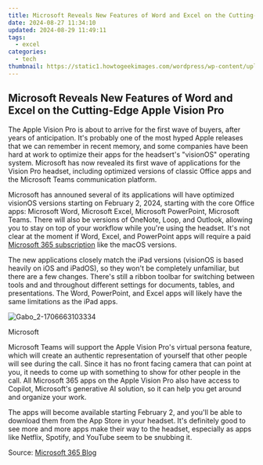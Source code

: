 ```yaml
---
title: Microsoft Reveals New Features of Word and Excel on the Cutting-Edge Apple Vision Pro
date: 2024-08-27 11:34:10
updated: 2024-08-29 11:49:11
tags:
  - excel
categories:
  - tech
thumbnail: https://static1.howtogeekimages.com/wordpress/wp-content/uploads/2024/01/microsoft-365-vision-pro.jpg
---
```


## Microsoft Reveals New Features of Word and Excel on the Cutting-Edge Apple Vision Pro

The Apple Vision Pro is about to arrive for the first wave of buyers, after years of anticipation. It's probably one of the most hyped Apple releases that we can remember in recent memory, and some companies have been hard at work to optimize their apps for the headsert's "visionOS" operating system. Microsoft has now revealed its first wave of applications for the Vision Pro headset, including optimized versions of classic Office apps and the Microsoft Teams communication platform.

 Microsoft has announed several of its applications will have optimized visionOS versions starting on February 2, 2024, starting with the core Office apps: Microsoft Word, Microsoft Excel, Microsoft PowerPoint, Microsoft Teams. There will also be versions of OneNote, Loop, and Outlook, allowing you to stay on top of your workflow while you're using the headset. It's not clear at the moment if Word, Excel, and PowerPoint apps will require a paid [Microsoft 365 subscription](https://some-skills.techidaily.com/updated-the-10-premier-online-church-service-providers/) like the macOS versions.

 The new applications closely match the iPad versions (visionOS is based heavily on iOS and iPadOS), so they won't be completely unfamiliar, but there are a few changes. There's still a ribbon toolbar for switching between tools and and throughout different settings for documents, tables, and presentations. The Word, PowerPoint, and Excel apps will likely have the same limitations as the iPad apps.

![Gabo_2-1706663103334](https://static1.howtogeekimages.com/wordpress/wp-content/uploads/2024/01/gabo_2-1706663103334.png) 

Microsoft

 Microsoft Teams will support the Apple Vision Pro's virtual persona feature, which will create an authentic representation of yourself that other people will see during the call. Since it has no front facing camera that can point at you, it needs to come up with something to show for other people in the call. All Microsoft 365 apps on the Apple Vision Pro also have access to Copilot, Microsoft's generative AI solution, so it can help you get around and organize your work.

 The apps will become available starting February 2, and you'll be able to download them from the App Store in your headset. It's definitely good to see more and more apps make their way to the headset, especially as apps like Netflix, Spotify, and YouTube seem to be snubbing it.

 Source: [Microsoft 365 Blog](https://techcommunity.microsoft.com/t5/microsoft-365-blog/announcing-microsoft-365-apps-available-on-apple-vision-pro/ba-p/4042505)

<ins class="adsbygoogle"
     style="display:block"
     data-ad-format="autorelaxed"
     data-ad-client="ca-pub-7571918770474297"
     data-ad-slot="1223367746"></ins>



<ins class="adsbygoogle"
     style="display:block"
     data-ad-client="ca-pub-7571918770474297"
     data-ad-slot="8358498916"
     data-ad-format="auto"
     data-full-width-responsive="true"></ins>
